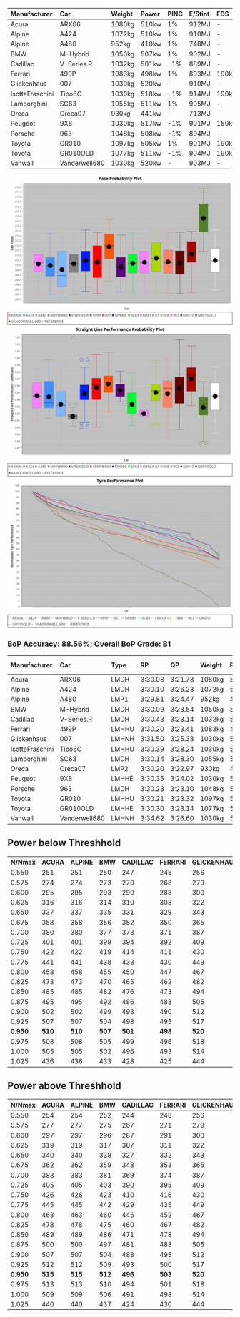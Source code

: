 |Manufacturer|Car|Weight|Power|PINC|E/Stint|FDS|
|:-|:-|:-|:-|:-|:-|:-|
|Acura|ARX06|1080kg|510kw|1%|912MJ|-|
|Alpine|A424|1072kg|510kw|1%|910MJ|-|
|Alpine|A480|952kg|410kw|1%|748MJ|-|
|BMW|M-Hybrid|1050kg|507kw|1%|902MJ|-|
|Cadillac|V-Series.R|1032kg|501kw|-1%|889MJ|-|
|Ferrari|499P|1083kg|498kw|1%|893MJ|190kph|
|Glickenhaus|007|1030kg|520kw|-|910MJ|-|
|IsottaFraschini|Tipo6C|1030kg|518kw|-1%|914MJ|190kph|
|Lamborghini|SC63|1055kg|511kw|1%|905MJ|-|
|Oreca|Oreca07|930kg|441kw|-|713MJ|-|
|Peugeot|9X8|1030kg|517kw|-1%|901MJ|150kph|
|Porsche|963|1048kg|508kw|-1%|894MJ|-|
|Toyota|GR010|1097kg|505kw|1%|901MJ|190kph|
|Toyota|GR010OLD|1077kg|511kw|-1%|904MJ|190kph|
|Vanwall|Vanderwell680|1030kg|520kw|-|903MJ|-|

![PACECHART](./IMG/ACOMETHOD.png)
![STRAIGHTLINEPERFORMANCECHART](./IMG/ACOMETHOD_sp.png)
![TYREPERFORMANCECHART](./IMG/ACOMETHOD_tw.png)

### BoP Accuracy: 88.56%; Overall BoP Grade: B1
|Manufacturer|Car|Type|RP|QP|Weight|Power¹|Threshhold|PINC|Power²|E/Stint|AVG Vmax|FDS|RDLC|L/Stint|BOP-Grade|ModelAccuracy|ModelPoints|Match%|
|:-|:-|:-|:-|:-|:-|:-|:-|:-|:-|:-|:-|:-|:-|:-|:-|:-|:-|:-|
|Acura|ARX06|LMDH|3:30.08|3:21.78|1080kg|510kw|210.0kph|1%|515kw|912MJ|328.62kph|-|0.98|12|-C1|100.00%|995|76.40%|
|Alpine|A424|LMDH|3:30.10|3:26.23|1072kg|510kw|210.0kph|1%|515kw|910MJ|328.65kph|-|0.99|12|~A1|80.53%|517|100.00%|
|Alpine|A480|LMP1|3:29.81|3:24.47|952kg|410kw|210.0kph|1%|414kw|748MJ|324.16kph|-|0.97|11|~A1|59.62%|840|100.00%|
|BMW|M-Hybrid|LMDH|3:30.09|3:23.54|1050kg|507kw|210.0kph|1%|512kw|902MJ|325.49kph|-|1.02|12|-B1|98.60%|1690|89.87%|
|Cadillac|V-Series.R|LMDH|3:30.43|3:23.14|1032kg|501kw|210.0kph|-1%|496kw|889MJ|329.36kph|-|1.03|12|~A1|88.58%|2033|100.00%|
|Ferrari|499P|LMHHU|3:30.20|3:23.41|1083kg|498kw|210.0kph|1%|503kw|893MJ|329.53kph|190kph|1.01|12|~A1|84.67%|2303|100.00%|
|Glickenhaus|007|LMHNH|3:31.50|3:25.38|1030kg|520kw|210.0kph|-|520kw|910MJ|334.16kph|-|0.96|12|+A2|96.64%|1639|91.37%|
|IsottaFraschini|Tipo6C|LMHHU|3:30.39|3:28.24|1030kg|518kw|210.0kph|-1%|513kw|914MJ|332.16kph|190kph|1.08|12|+B1|66.67%|96|89.46%|
|Lamborghini|SC63|LMDH|3:30.14|3:28.30|1055kg|511kw|210.0kph|1%|516kw|905MJ|327.54kph|-|1.04|12|+B1|96.77%|419|89.87%|
|Oreca|Oreca07|LMP2|3:30.20|3:22.97|930kg|441kw|0.0kph|-|441kw|713MJ|326.70kph|-|0.97|11|+B2|100.00%|2206|83.46%|
|Peugeot|9X8|LMHHE|3:30.35|3:24.02|1030kg|517kw|210.0kph|-1%|512kw|901MJ|330.58kph|150kph|1.03|12|~A1|87.16%|2572|100.00%|
|Porsche|963|LMDH|3:30.23|3:23.10|1048kg|508kw|210.0kph|-1%|503kw|894MJ|329.75kph|-|1.01|12|~A1|93.05%|5740|96.78%|
|Toyota|GR010|LMHHU|3:30.21|3:23.32|1097kg|505kw|210.0kph|1%|510kw|901MJ|329.46kph|190kph|0.99|12|~A1|90.17%|3255|97.84%|
|Toyota|GR010OLD|LMHHE|3:30.30|3:23.14|1077kg|511kw|210.0kph|-1%|506kw|904MJ|332.57kph|190kph|1.01|12|~A1|85.24%|1322|100.00%|
|Vanwall|Vanderwell680|LMHNH|3:34.62|3:26.60|1030kg|520kw|210.0kph|-|520kw|903MJ|327.31kph|-|1.01|12|+Ω1|91.33%|611|13.31%|

## Power below Threshhold
|N/Nmax|ACURA|ALPINE|BMW|CADILLAC|FERRARI|GLICKENHAUS|ISOTTAFRASCHINI|LAMBORGHINI|ORECA|PEUGEOT|PORSCHE|TOYOTA|TOYOTA|VANWALL|​|RPM|A480|
|:-|:-|:-|:-|:-|:-|:-|:-|:-|:-|:-|:-|:-|:-|:-|:-|:-|:-|
|0.550|251|251|250|247|245|256|255|252|217|255|250|249|252|256|​|--|-|
|0.575|274|274|273|270|268|279|278|275|236|278|273|272|275|279|​|--|-|
|0.600|295|295|293|290|288|300|299|295|255|298|293|292|295|300|​|--|-|
|0.625|316|316|314|310|308|322|321|316|273|320|314|312|316|322|​|--|-|
|0.650|337|337|335|331|329|343|342|337|291|341|335|333|337|343|​|--|-|
|0.675|358|358|356|352|350|365|364|359|310|363|357|355|359|365|​|--|-|
|0.700|380|380|377|373|371|387|386|380|328|385|378|376|380|387|​|--|-|
|0.725|401|401|399|394|392|409|407|402|347|407|399|397|402|409|​|--|-|
|0.750|422|422|419|414|411|430|428|422|364|427|420|417|422|430|​|--|-|
|0.775|441|441|438|433|430|449|447|441|381|446|439|436|441|449|​|5000|241|
|0.800|458|458|455|450|447|467|465|459|396|464|456|454|459|467|​|5500|285|
|0.825|473|473|470|465|462|482|480|474|409|479|471|469|474|482|​|6000|318|
|0.850|485|485|482|476|473|494|492|485|420|491|483|480|485|494|​|6500|360|
|0.875|495|495|492|486|483|505|503|496|428|502|493|490|496|505|​|7000|402|
|0.900|502|502|499|493|490|512|510|503|434|509|500|497|503|512|​|7500|412|
|0.925|507|507|504|498|495|517|515|508|438|514|505|502|508|517|​|8000|408|
|**0.950**|**510**|**510**|**507**|**501**|**498**|**520**|**518**|**511**|**441**|**517**|**508**|**505**|**511**|**520**|**​**|**8500**|**411**|
|0.975|508|508|505|499|496|518|516|509|440|515|506|503|509|518|​|9000|206|
|1.000|505|505|502|496|493|514|512|505|436|511|503|500|505|514|​|--|-|
|1.025|436|436|433|428|425|444|442|436|376|441|434|431|436|444|​|--|-|

## Power above Threshhold
|N/Nmax|ACURA|ALPINE|BMW|CADILLAC|FERRARI|GLICKENHAUS|ISOTTAFRASCHINI|LAMBORGHINI|ORECA|PEUGEOT|PORSCHE|TOYOTA|TOYOTA|VANWALL|​|RPM|A480|
|:-|:-|:-|:-|:-|:-|:-|:-|:-|:-|:-|:-|:-|:-|:-|:-|:-|:-|
|0.550|254|254|252|244|248|256|253|254|217|252|248|251|249|256|​|--|-|
|0.575|277|277|275|267|271|279|276|277|236|275|271|274|272|279|​|--|-|
|0.600|297|297|296|287|291|300|296|298|255|296|291|295|292|300|​|--|-|
|0.625|319|319|317|307|311|322|317|319|273|317|311|316|313|322|​|--|-|
|0.650|340|340|338|327|332|343|338|340|291|338|332|337|334|343|​|--|-|
|0.675|362|362|359|348|353|365|360|362|310|359|353|358|355|365|​|--|-|
|0.700|383|383|381|369|374|387|382|384|328|381|374|380|377|387|​|--|-|
|0.725|405|405|403|390|395|409|403|406|347|403|395|401|398|409|​|--|-|
|0.750|426|426|423|410|416|430|424|427|364|423|416|422|418|430|​|--|-|
|0.775|445|445|442|429|435|449|443|446|381|442|435|441|437|449|​|5000|241|
|0.800|463|463|460|445|452|467|461|463|396|460|452|458|454|467|​|5500|285|
|0.825|478|478|475|460|467|482|476|478|409|475|467|473|469|482|​|6000|318|
|0.850|489|489|486|471|478|494|487|490|420|486|478|485|481|494|​|6500|360|
|0.875|500|500|497|481|488|505|498|501|428|497|488|495|491|505|​|7000|402|
|0.900|507|507|504|488|495|512|505|508|434|504|495|502|498|512|​|7500|412|
|0.925|512|512|509|493|500|517|510|513|438|509|500|507|503|517|​|8000|408|
|**0.950**|**515**|**515**|**512**|**496**|**503**|**520**|**513**|**516**|**441**|**512**|**503**|**510**|**506**|**520**|**​**|**8500**|**411**|
|0.975|513|513|510|494|501|518|511|514|440|510|501|508|504|518|​|9000|206|
|1.000|509|509|506|491|498|514|507|510|436|506|498|505|501|514|​|--|-|
|1.025|440|440|437|424|430|444|438|441|376|437|430|436|432|444|​|--|-|
